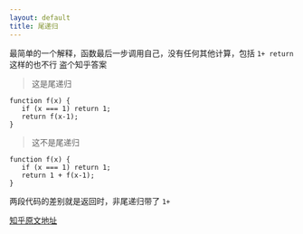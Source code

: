 ```yaml
---
layout: default
title: 尾递归
---
```


最简单的一个解释，函数最后一步调用自己，没有任何其他计算，包括 `1+ return` 这样的也不行
盗个知乎答案
> 这是尾递归
```
function f(x) {
   if (x === 1) return 1;
   return f(x-1);
}
```
> 这不是尾递归
```
function f(x) {
   if (x === 1) return 1;
   return 1 + f(x-1);
}
```

两段代码的差别就是返回时，非尾递归带了 `1+` 

[知乎原文地址](https://www.zhihu.com/question/20761771)
